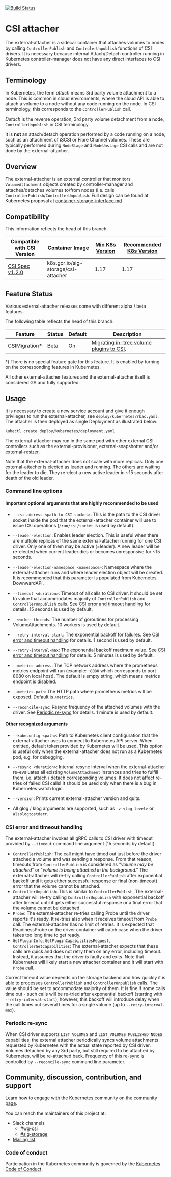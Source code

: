 [![Build Status](https://travis-ci.org/kubernetes-csi/external-attacher.svg?branch=master)](https://travis-ci.org/kubernetes-csi/external-attacher)

# CSI attacher

The external-attacher is a sidecar container that attaches volumes to nodes by calling `ControllerPublish` and `ControlerUnpublish` functions of CSI drivers. It is necessary because internal Attach/Detach controller running in Kubernetes controller-manager does not have any direct interfaces to CSI drivers.

## Terminology

In Kubernetes, the term *attach* means 3rd party volume attachment to a node. This is common in cloud environments, where the cloud API is able to attach a volume to a node without any code running on the node. In CSI terminology, this corresponds to the `ControllerPublish` call.

*Detach* is the reverse operation, 3rd party volume detachment from a node, `ControllerUnpublish` in CSI terminology.

It is **not** an attach/detach operation performed by a code running on a node, such as an attachment of iSCSI or Fibre Channel volumes. These are typically performed during `NodeStage` and `NodeUnstage` CSI calls and are not done by the external-attacher.

## Overview
The external-attacher is an external controller that monitors `VolumeAttachment` objects created by controller-manager and attaches/detaches volumes to/from nodes (i.e. calls `ControllerPublish`/`ControllerUnpublish`. Full design can be found at Kubernetes proposal at [container-storage-interface.md](https://github.com/kubernetes/community/blob/master/contributors/design-proposals/storage/container-storage-interface.md)

## Compatibility

This information reflects the head of this branch.

| Compatible with CSI Version                                                                | Container Image                     | [Min K8s Version](https://kubernetes-csi.github.io/docs/kubernetes-compatibility.html#minimum-version) | [Recommended K8s Version](https://kubernetes-csi.github.io/docs/kubernetes-compatibility.html#recommended-version) |
| ------------------------------------------------------------------------------------------ | ------------------------------------| ---- | ---- |
| [CSI Spec v1.2.0](https://github.com/container-storage-interface/spec/releases/tag/v1.2.0) | k8s.gcr.io/sig-storage/csi-attacher | 1.17 | 1.17 |

## Feature Status

Various external-attacher releases come with different alpha / beta features.

The following table reflects the head of this branch.

| Feature       | Status  | Default | Description                                                                                   |
| ------------- | ------- | ------- | --------------------------------------------------------------------------------------------- |
| CSIMigration* | Beta    | On      | [Migrating in-tree volume plugins to CSI](https://kubernetes.io/docs/concepts/storage/volumes/#csi-migration). |

*) There is no special feature gate for this feature. It is enabled by turning on the corresponding features in Kubernetes.

All other external-attacher features and the external-attacher itself is considered GA and fully supported.

## Usage

It is necessary to create a new service account and give it enough privileges to run the external-attacher, see `deploy/kubernetes/rbac.yaml`. The attacher is then deployed as single Deployment as illustrated below:

```sh
kubectl create deploy/kubernetes/deployment.yaml
```

The external-attacher may run in the same pod with other external CSI controllers such as the external-provisioner, external-snapshotter and/or external-resizer.

Note that the external-attacher does not scale with more replicas. Only one external-attacher is elected as leader and running. The others are waiting for the leader to die. They re-elect a new active leader in ~15 seconds after death of the old leader.

### Command line options

#### Important optional arguments that are highly recommended to be used
* `--csi-address <path to CSI socket>`: This is the path to the CSI driver socket inside the pod that the external-attacher container will use to issue CSI operations (`/run/csi/socket` is used by default).

* `--leader-election`: Enables leader election. This is useful when there are multiple replicas of the same external-attacher running for one CSI driver. Only one of them may be active (=leader). A new leader will be re-elected when current leader dies or becomes unresponsive for ~15 seconds.

* `--leader-election-namespace <namespace>`: Namespace where the external-attacher runs and where leader election object will be created. It is recommended that this parameter is populated from Kubernetes DownwardAPI.

* `--timeout <duration>`: Timeout of all calls to CSI driver. It should be set to value that accommodates majority of `ControllerPublish` and `ControllerUnpublish` calls. See [CSI error and timeout handling](#csi-error-and-timeout-handling) for details. 15 seconds is used by default.

* `--worker-threads`: The number of goroutines for processing VolumeAttachments. 10 workers is used by default.

* `--retry-interval-start`: The exponential backoff for failures. See [CSI error and timeout handling](#csi-error-and-timeout-handling) for details. 1 second is used by default.

* `--retry-interval-max`: The exponential backoff maximum value. See [CSI error and timeout handling](#csi-error-and-timeout-handling) for details. 5 minutes is used by default.

* `--metrics-address`: The TCP network address where the prometheus metrics endpoint will run (example: `:8080` which corresponds to port 8080 on local host). The default is empty string, which means metrics endpoint is disabled.

* `--metrics-path`: The HTTP path where prometheus metrics will be exposed. Default is `/metrics`.

* `--reconcile-sync`: Resync frequency of the attached volumes with the driver. See [Periodic re-sync](#periodic-re-sync) for details. 1 minute is used by default.

#### Other recognized arguments
* `--kubeconfig <path>`: Path to Kubernetes client configuration that the external-attacher uses to connect to Kubernetes API server. When omitted, default token provided by Kubernetes will be used. This option is useful only when the external-attacher does not run as a Kubernetes pod, e.g. for debugging.

* `--resync <duration>`: Internal resync interval when the external-attacher re-evaluates all existing `VolumeAttachment` instances and tries to fulfill them, i.e. attach / detach corresponding volumes. It does not affect re-tries of failed CSI calls! It should be used only when there is a bug in Kubernetes watch logic.

* `--version`: Prints current external-attacher version and quits.

* All glog / klog arguments are supported, such as `-v <log level>` or `-alsologtostderr`.

### CSI error and timeout handling
The external-attacher invokes all gRPC calls to CSI driver with timeout provided by `--timeout` command line argument (15 seconds by default).

* `ControllerPublish`: The call might have timed out just before the driver attached a volume and was sending a response. From that reason, timeouts from `ControllerPublish` is considered as "*volume may be attached*" or "*volume is being attached in the background*." The external-attacher will re-try calling `ControllerPublish` after exponential backoff until it gets either successful response or final (non-timeout) error that the volume cannot be attached.
* `ControllerUnpublish`: This is similar to `ControllerPublish`, The external-attacher will re-try calling `ControllerUnpublish` with exponential backoff after timeout until it gets either successful response or a final error that the volume cannot be detached.
* `Probe`: The external-attacher re-tries calling Probe until the driver reports it's ready. It re-tries also when it receives timeout from `Probe` call. The external-attacher has no limit of retries. It is expected that ReadinessProbe on the driver container will catch case when the driver takes too long time to get ready.
* `GetPluginInfo`, `GetPluginCapabilitiesRequest`, `ControllerGetCapabilities`: The external-attacher expects that these calls are quick and does not retry them on any error, including timeout. Instead, it assumes that the driver is faulty and exits. Note that Kubernetes will likely start a new attacher container and it will start with `Probe` call.

Correct timeout value depends on the storage backend and how quickly it is able to processes `ControllerPublish` and `ControllerUnpublish` calls. The value should be set to accommodate majority of them. It is fine if some calls time out - such calls will be re-tried after exponential backoff (starting with `--retry-interval-start`), however, this backoff will introduce delay when the call times out several times for a single volume (up to `--retry-interval-max`).

### Periodic re-sync
When CSI driver supports `LIST_VOLUMES` and `LIST_VOLUMES_PUBLISHED_NODES` capabilities, the external attacher periodically syncs volume attachments requested by Kubernetes with the actual state reported by CSI driver. Volumes detached by any 3rd party, but still required to be attached by Kubernetes, will be re-attached back. Frequency of this re-sync is controlled by `--reconcile-sync` command line parameter.

## Community, discussion, contribution, and support

Learn how to engage with the Kubernetes community on the [community page](http://kubernetes.io/community/).

You can reach the maintainers of this project at:

* Slack channels
  * [#wg-csi](https://kubernetes.slack.com/messages/wg-csi)
  * [#sig-storage](https://kubernetes.slack.com/messages/sig-storage)
* [Mailing list](https://groups.google.com/forum/#!forum/kubernetes-sig-storage)

### Code of conduct

Participation in the Kubernetes community is governed by the [Kubernetes Code of Conduct](code-of-conduct.md).
